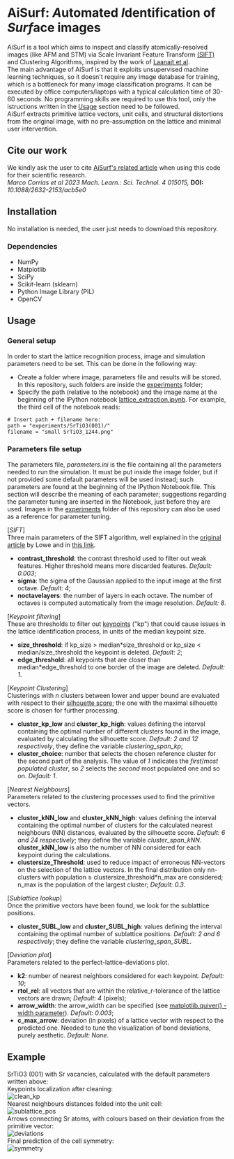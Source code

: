 # AiSurf: *A*utomated *I*dentification of *Surf*ace images

AiSurf is a tool which aims to inspect and classify atomically-resolved images (like AFM and STM) via Scale Invariant Feature Transform [(SIFT)](https://link.springer.com/article/10.1023/B:VISI.0000029664.99615.94) and Clustering Algorithms, inspired by the work of [Laanait et al](https://ascimaging.springeropen.com/articles/10.1186/s40679-016-0028-8). <br>
The main advantage of AiSurf is that it exploits unsupervised machine learning techniques, so it doesn't require any image database for training, which is a bottleneck for many image classification programs. It can be executed by office computers/laptops with a typical calculation time of 30-60 seconds. No programming skills are required to use this tool, only the istructions written in the [Usage](#usage) section need to be followed. <br>
AiSurf extracts primitive lattice vectors, unit cells, and structural distortions from the original image, with no pre-assumption on the lattice and minimal user intervention.


## Cite our work
We kindly ask the user to cite [AiSurf's related article](https://iopscience.iop.org/article/10.1088/2632-2153/acb5e0/meta) when using this code for their scientific research. <br>
*Marco Corrias et al 2023 Mach. Learn.: Sci. Technol. 4 015015,* **DOI:** *10.1088/2632-2153/acb5e0*


## Installation
No installation is needed, the user just needs to download this repository.
### Dependencies
* NumPy
* Matplotlib
* SciPy
* Scikit-learn (sklearn)
* Python Image Library (PIL)
* OpenCV


## Usage
### General setup
In order to start the lattice recognition process, image and simulation parameters need to be set. This can be done in the following way:
* Create a folder where image, parameters file and results will be stored. In this repository, such folders are inside the [experiments](https://github.com/QuantumMaterialsModelling/Lattice-Symmetry-Recognition/tree/master/experiments) folder;
* Specify the path (relative to the notebook) and the image name at the beginning of the IPython notebook [lattice_extraction.ipynb](https://github.com/QuantumMaterialsModelling/Lattice-Symmetry-Recognition/blob/master/lattice_extraction.ipynb). For example, the third cell of the notebook reads: <br>
```
# Insert path + filename here:
path = "experiments/SrTiO3(001)/"
filename = "small SrTiO3_1244.png"
```
### Parameters file setup
The parameters file, *parameters.ini* is the file containing all the parameters needed to run the simulation. It must be put inside the image folder, but if not provided some default parameters will be used instead; such parameters are found at the beginning of the IPython Notebook file. This section will describe the meaning of each parameter; suggestions regarding the parameter tuning are inserted in the Notebook, just before they are used. Images in the [experiments](https://github.com/QuantumMaterialsModelling/Lattice-Symmetry-Recognition/tree/master/experiments) folder of this repository can also be used as a reference for parameter tuning.

[*SIFT*] <br>
Three main parameters of the SIFT algorithm, well explained in the [original article](https://link.springer.com/article/10.1023/B:VISI.0000029664.99615.94) by Lowe and in [this link](https://docs.opencv.org/4.5.4/d7/d60/classcv_1_1SIFT.html).
- **contrast_threshold**: the contrast threshold used to filter out weak features. Higher threshold means more discarded features. *Default: 0.003*;
- **sigma**: the sigma of the Gaussian applied to the input image at the first octave. *Default: 4*;
- **noctavelayers**: the number of layers in each octave. The number of octaves is computed automatically from the image resolution. *Default: 8*.

[*Keypoint filtering*] <br>
These are thresholds to filter out [keypoints](https://paperswithcode.com/task/keypoint-detection) ("kp") that could cause issues in the lattice identification process, in units of the median keypoint size.
- **size_threshold**: if kp_size > median*size_threshold or kp_size < median/size_threshold the keypoint is deleted. *Default: 2*;
- **edge_threshold**: all keypoints that are closer than median\*edge_threshold to one border of the image are deleted. *Default: 1*.

[*Keypoint Clustering*] <br>
Clusterings with *n* clusters between lower and upper bound are evaluated with respect to their [silhouette score](https://towardsdatascience.com/silhouette-coefficient-validating-clustering-techniques-e976bb81d10c); the one with the maximal silhouette score is chosen for further processing.
- **cluster_kp_low** and **cluster_kp_high**: values defining the interval containing the optimal number of different clusters found in the image, evaluated by calculating the silhouette score. *Default: 2 and 12 respectively*, they define the variable *clustering_span_kp*;
- **cluster_choice**: number that selects the chosen reference cluster for the second part of the analysis. The value of *1* indicates the *first*/*most populated cluster*, so *2* selects the *second* most populated one and so on. *Default: 1*.

[*Nearest Neighbours*] <br>
Parameters related to the clustering processes used to find the primitive vectors.
- **cluster_kNN_low** and **cluster_kNN_high**: values defining the interval containing the optimal number of clusters for the calculated nearest neighbours (NN) distances, evaluated by the silhouette score. *Default: 6 and 24 respectively*; they define the variable *cluster_span_kNN*. <br>
**cluster_kNN_low** is also the number of NN considered for each keypoint during the calculations.
- **clustersize_Threshold**: used to reduce impact of erroneous NN-vectors on the selection of the lattice vectors. In the final distribution only nn-clusters with population ≥ clustersize_threshold\*n_max are considered; n_max is the population of the largest cluster; *Default: 0.3*.

[*Sublattice lookup*] <br>
Once the primitive vectors have been found, we look for the sublattice positions.
- **cluster_SUBL_low** and **cluster_SUBL_high**: values defining the interval containing the optimal number of sublattice positions. *Default: 2 and 6 respectively*; they define the variable *clustering_span_SUBL*.

[*Deviation plot*] <br>
Parameters related to the perfect-lattice-deviations plot.
- **k2**: number of nearest neighbors considered for each keypoint. *Default: 10*;
- **rtol_rel**: all vectors that are within the relative_r-tolerance of the lattice vectors are drawn; *Default: 4* (pixels);
- **arrow_width**: the arrow_width can be specified (see [matplotlib.quiver() - width parameter](https://matplotlib.org/stable/api/_as_gen/matplotlib.pyplot.quiver.html)). *Default: 0.003*;
- **c_max_arrow**: deviation (in pixels) of a lattice vector with respect to the predicted one. Needed to tune the visualization of bond deviations, purely aesthetic. *Default: None*.



## Example
SrTiO3 (001) with Sr vacancies, calculated with the default parameters written above: <br>
Keypoints localization after cleaning: <br>
![clean_kp](https://github.com/QuantumMaterialsModelling/Lattice-Symmetry-Recognition/blob/master/experiments/SrTiO3(001)/example_cleankp.png)
<br> Nearest neighbours distances folded into the unit cell: <br>
![sublattice_pos](https://github.com/QuantumMaterialsModelling/Lattice-Symmetry-Recognition/blob/master/experiments/SrTiO3(001)/sublattice_positions.png)
<br> Arrows connecting Sr atoms, with colours based on their deviation from the primitive vector: <br>
![deviations](https://github.com/QuantumMaterialsModelling/Lattice-Symmetry-Recognition/blob/master/experiments/SrTiO3(001)/deviations_1.png)
<br> Final prediction of the cell symmetry: <br>
![symmetry](https://github.com/QuantumMaterialsModelling/Lattice-Symmetry-Recognition/blob/master/experiments/SrTiO3(001)/symmetry_cell_average.png)
